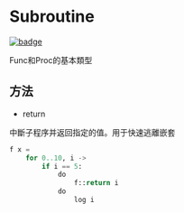 # Subroutine

[![badge](https://img.shields.io/endpoint.svg?url=https%3A%2F%2Fgezf7g7pd5.execute-api.ap-northeast-1.amazonaws.com%2Fdefault%2Fsource_up_to_date%3Fowner%3Derg-lang%26repos%3Derg%26ref%3Dmain%26path%3Ddoc/EN/API/types/classes/Subroutine.md%26commit_hash%3D06f8edc9e2c0cee34f6396fd7c64ec834ffb5352)](https://gezf7g7pd5.execute-api.ap-northeast-1.amazonaws.com/default/source_up_to_date?owner=erg-lang&repos=erg&ref=main&path=doc/EN/API/types/classes/Subroutine.md&commit_hash=06f8edc9e2c0cee34f6396fd7c64ec834ffb5352)

Func和Proc的基本類型

## 方法

* return

中斷子程序并返回指定的值。用于快速逃離嵌套

```python
f x =
    for 0..10, i ->
        if i == 5:
            do
                f::return i
            do
                log i
```
